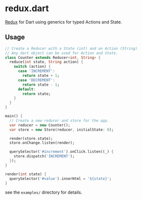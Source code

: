 # redux.dart

[Redux](http://redux.js.org/) for Dart using generics for
typed Actions and State.

## Usage

```dart
// Create a Reducer with a State (int) and an Action (String)
// Any dart object can be used for Action and State.
class Counter extends Reducer<int, String> {
  reduce(int state, String action) {
    switch (action) {
      case 'INCREMENT':
        return state + 1;
      case 'DECREMENT':
        return state - 1;
      default:
        return state;
    }
  }
}

main() {
  // Create a new reducer and store for the app.
  var reducer = new Counter();
  var store = new Store(reducer, initialState: 0);

  render(store.state);
  store.onChange.listen(render);

  querySelector('#increment').onClick.listen((_) {
    store.dispatch('INCREMENT');
  });
}

render(int state) {
  querySelector('#value').innerHtml = '${state}';
}
```

see the `examples/` directory for details.
